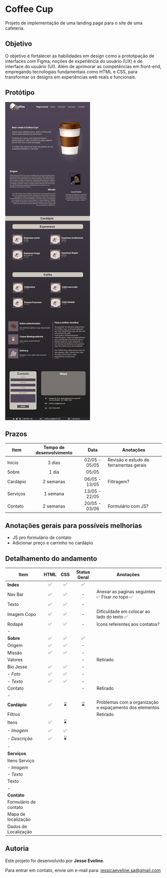 # Coffee Cup
Projeto de implementação de uma landing page para o site de uma cafeteria.

## Objetivo
O objetivo é fortalecer as habilidades em design como a prototipação de interfaces com Figma, noções de experiência do usuário (UX) e de interface do usuário (UI). Além de aprimorar as competências em front-end, empregando tecnologias fundamentais como HTML e CSS, para transformar os designs em experiências web reais e funcionais.

## Protótipo


<img src="/Coffee Cup/figma/landing page.png">

## Prazos

| Item | Tempo de desenvolvimento | Data | Anotações | 
|---|:---:|:---:|---|
|Inicio| 3 dias | 02/05 - 05/05 | Revisão e estudo de ferramentas gerais |
|Sobre| 1 dia | 05/05 | 
|Cardápio| 2 semanas | 06/05 - 13/05 | Filtragem? |
|Serviços| 1 semana | 13/05 - 22/05 |
|Contato| 2 semanas | 20/05 - 03/06 | Formulário com JS?

## Anotações gerais para possíveis melhorias
- JS pro formulário de contato
- Adicionar preço e carrinho no cardápio

## Detalhamento do andamento

| Item | HTML | CSS | Status Geral | Anotações | 
|---|:---:|:---:|:---:|---|
**Index** | ✅ | ✅ | ✅|
Nav Bar | ✅ | ✅ |-|Anexar as paginas seguintes ✅ Fixar no topo ✅
Texto | ✅ | ✅ |-|
Imagem Copo | ✅ | ✅ |-|Dificuldade em colocar ao lado do texto ✅
Rodapé | ✅ | ✅ |-|Icons referentes aos contatos?
-|
**Sobre** | ✅ | ✅ | ✅
Origem | ✅| ✅ | -
Missão | ✅| ✅ |-
Valores | | | - | Retirado
Bio Jesse | ✅ | ✅ | -
*- Foto* | ✅ | ✅ | -
*- Texto* | ✅| ✅  | -
Contato | | | - | Retirado
-|
**Cardápio** |✅| ⌛️| ⌛️ | Problemas com a organização e espaçamento dos elementos
Filtros | || | Retirado
Itens | ✅| ⌛️ | 
*- Imagem* |✅| ✅| 
*- Descrição* | ✅| ⌛️
-|
**Serviços** |
Itens Serviço |
*- Imagem* |
*- Texto* |
Texto |
-|
**Contato** |
Formulário de contato |
Mapa de localização |
Dados de Localização |

## Autoria
Este projeto foi desenvolvido por **Jesse Eveline**.

Para entrar em contato, envie um e-mail para: [jessicaeveline.sa@gmail.com](mailto:jessicaeveline.sa@gmail.com)